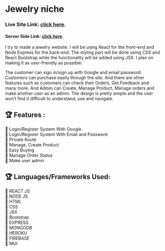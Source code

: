 # Jewelry niche

### Live Site Link: [click here](https://jewelry-f9736.web.app/).

#### Server Side Link: [click here](https://github.com/softtscoder/pandora-server).

I try to made a jewelry website. I will be using React for the front-end and Node Express for the back-end. The styling part will be done using CSS and React Bootstrap while the functionality will be added using JSX. I plan on making it as user-friendly as possible.

The customer can sign in/sign up with Google and email password. Customers can purchase easily through the site. And there are other features such as customers can check their Orders, Get Feedback and many more. And Admin can Create, Manage Product, Manage orders and make another user as an admin. The design is pretty simple and the user won’t find it difficult to understand, use and navigate.

## 🏆 Features :

📘 Login/Register System With Google <br/>
📘 Login/Register System With Email and Password <br/>
📘 Private Route <br/>
📘 Manage, Create Product <br/>
📘 Easy Buying <br/>
📘 Manage Order Status <br/>
📘 Make user admin <br/>

## 🏆 Languages/Frameworks Used:

🍧 REACT JS <br/>
🍧 NODE JS <br/>
🍧 HTML <br/>
🍧 CSS <br/>
🍧 JSX <br/>
🍧 Bootstrap <br/>
🍧 EXPRESS <br/>
🍧 MONGODB <br/>
🍧 HEROKU <br/>
🍧 FIREBASE <br/>
🍧 MUI <br/>
